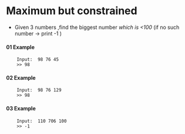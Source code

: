 # Maximum but constrained

- Given 3 numbers ,find the biggest number *which is <100* (if no such number → print -1 )
#### 01 Example
```
    Input:  98 76 45
    >> 98
```
#### 02 Example
```
    Input:  98 76 129
    >> 98
```
#### 03 Example
```
    Input:  110 706 100
    >> -1
```